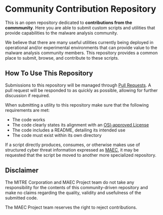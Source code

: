 Community Contribution Repository
=================================
This is an open repository dedicated to **contributions from the commmunity**. Here you are able to submit custom scripts and utilities that provide capabilities to the malware analysis community.

We believe that there are many useful utilities currently being deployed in operational and/or experimental environments that can provide value to the malware analysis community members. This repository provides a common place to submit, browse, and contribute to these scripts.

How To Use This Repository
--------------------------
Submissions to this repository will be managed through [Pull Requests](https://help.github.com/articles/using-pull-requests). A pull request will be responded to as quickly as possible, allowing for further discussion if required.

When submitting a utility to this repository make sure that the following requirements are met:
* The code works
* The code clearly states its alignment with an [OSI-approved License](http://opensource.org/licenses)
* The code includes a README, detailing its intended use
* The code must exist within its own directory

If a script directly produces, consumes, or otherwise makes use of structured cyber threat information expressed as [MAEC](http://maec.mitre.org), it may be requested that the script be moved to another more specialized repository.

Disclaimer
----------
The MITRE Corporation and MAEC Project team do not take any responsibility for the contents of this community-driven repository and make no claims regarding the quality, validity and usefulness of the submitted code.

The MAEC Project team reserves the right to reject contributions.
